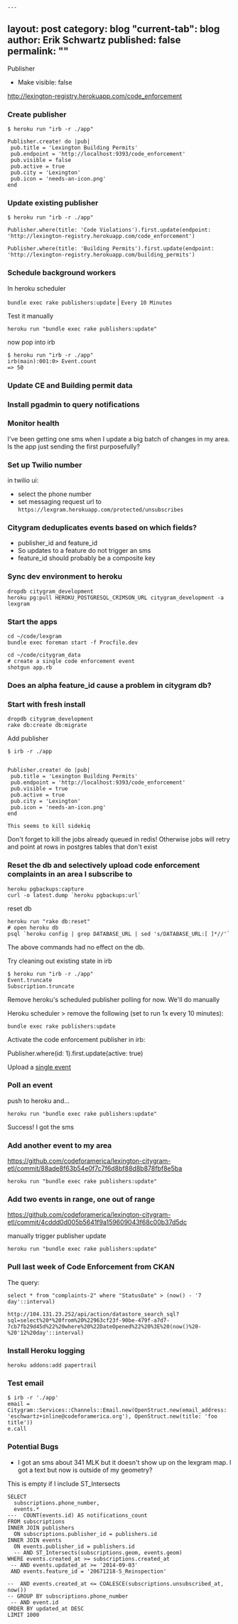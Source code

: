 	---
layout: post
category: blog
"current-tab": blog
author: Erik Schwartz
published: false
permalink: ""
---


Publisher
* Make visible: false

http://lexington-registry.herokuapp.com/code_enforcement

### Create publisher

```
$ heroku run "irb -r ./app"

Publisher.create! do |pub|
 pub.title = 'Lexington Building Permits'
 pub.endpoint = 'http://localhost:9393/code_enforcement'
 pub.visible = false
 pub.active = true
 pub.city = 'Lexington'
 pub.icon = 'needs-an-icon.png'
end
```

### Update existing publisher

```
$ heroku run "irb -r ./app"

Publisher.where(title: 'Code Violations').first.update(endpoint: 'http://lexington-registry.herokuapp.com/code_enforcement')

Publisher.where(title: 'Building Permits').first.update(endpoint: 'http://lexington-registry.herokuapp.com/building_permits')
```

### Schedule background workers

In heroku scheduler

`bundle exec rake publishers:update` | `Every 10 Minutes`

Test it manually

`heroku run "bundle exec rake publishers:update"`

now pop into irb

```
$ heroku run "irb -r ./app"
irb(main):001:0> Event.count
=> 50
```

### Update CE and Building permit data


### Install pgadmin to query notifications

### Monitor health

I've been getting one sms when I update a big batch of changes in my area. 
Is the app just sending the first purposefully?

### Set up Twilio number

in twilio ui:
* select the phone number
* set messaging request url to `https://lexgram.herokuapp.com/protected/unsubscribes`

### Citygram deduplicates events based on which fields?

* publisher_id and feature_id
* So updates to a feature do not trigger an sms
* feature_id should probably be a composite key

### Sync dev environment to heroku

```
dropdb citygram_development
heroku pg:pull HEROKU_POSTGRESQL_CRIMSON_URL citygram_development -a lexgram
```

### Start the apps
```
cd ~/code/lexgram
bundle exec foreman start -f Procfile.dev
```

```
cd ~/code/citygram_data
# create a single code enforcement event
shotgun app.rb
```

### Does an alpha feature_id cause a problem in citygram db?

### Start with fresh install

```
dropdb citygram_development
rake db:create db:migrate
```

Add publisher

```
$ irb -r ./app


Publisher.create! do |pub|
 pub.title = 'Lexington Building Permits'
 pub.endpoint = 'http://localhost:9393/code_enforcement'
 pub.visible = true
 pub.active = true
 pub.city = 'Lexington'
 pub.icon = 'needs-an-icon.png'
end

This seems to kill sidekiq
```


Don't forget to kill the jobs already queued in redis! Otherwise jobs will retry and point at rows in postgres tables that don't exist

### Reset the db and selectively upload code enforcement complaints in an area I subscribe to

```
heroku pgbackups:capture
curl -o latest.dump `heroku pgbackups:url`
````

reset db

```
heroku run "rake db:reset"
# open heroku db
psql `heroku config | grep DATABASE_URL | sed 's/DATABASE_URL:[ ]*//'`
```

The above commands had no effect on the db.

Try cleaning out existing state in irb

```
$ heroku run "irb -r ./app"
Event.truncate
Subscription.truncate
```

Remove heroku's scheduled publisher polling for now. We'll do manually

Heroku scheduler > remove the following (set to run 1x every 10 minutes):

```
bundle exec rake publishers:update
```

Activate the code enforcement publisher in irb:

Publisher.where(id: 1).first.update(active: true)

Upload a [single event](https://github.com/codeforamerica/lexington-citygram-etl/commit/c9c2e0e4a9d1f50e39bac0351fad2a9d7b2a661e)

### Poll an event

push to heroku and...

```
heroku run "bundle exec rake publishers:update"
```

Success! I got the sms

### Add another event to my area

https://github.com/codeforamerica/lexington-citygram-etl/commit/88ade8f63b54e0f7c7f6d8bf88d8b878fbf8e5ba


```
heroku run "bundle exec rake publishers:update"
```

### Add two events in range, one out of range

https://github.com/codeforamerica/lexington-citygram-etl/commit/4cddd0d005b5641f9a159609043f68c00b37d5dc

manually trigger publisher update

```
heroku run "bundle exec rake publishers:update"
```

### Pull last week of Code Enforcement from CKAN

The query:

```
select * from "complaints-2" where "StatusDate" > (now() - '7 day'::interval)

http://104.131.23.252/api/action/datastore_search_sql?sql=select%20*%20from%20%22963cf23f-90be-479f-a7d7-7cb7fb29d45d%22%20where%20%22DateOpened%22%20%3E%20(now()%20-%20'12%20day'::interval)
```

### Install Heroku logging

```
heroku addons:add papertrail
```

### Test email

```
$ irb -r './app'
email = Citygram::Services::Channels::Email.new(OpenStruct.new(email_address: 'eschwartz+inline@codeforamerica.org'), OpenStruct.new(title: 'foo title'))
e.call
```

### Potential Bugs

* I got an sms about 341 MLK but it doesn't show up on the lexgram map. I got a text but now is outside of my geometry?

This is empty if I include ST_Intersects
```
SELECT
  subscriptions.phone_number,
  events.*
---  COUNT(events.id) AS notifications_count
FROM subscriptions
INNER JOIN publishers
  ON subscriptions.publisher_id = publishers.id
INNER JOIN events
  ON events.publisher_id = publishers.id
  -- AND ST_Intersects(subscriptions.geom, events.geom)
WHERE events.created_at >= subscriptions.created_at
 -- AND events.updated_at >= '2014-09-03'
 AND events.feature_id = '20671218-5_Reinspection'

--  AND events.created_at <= COALESCE(subscriptions.unsubscribed_at, now())
-- GROUP BY subscriptions.phone_number
 -- AND event.id
ORDER BY updated_at DESC
LIMIT 1000
```

